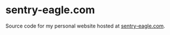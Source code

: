 # sentry-eagle.com

Source code for my personal website hosted at [sentry-eagle.com](https://sentry-eagle.com).
